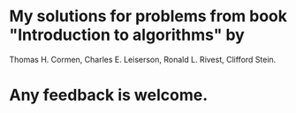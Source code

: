 # My solutions for problems from book "Introduction to algorithms" by
Thomas H. Cormen, Charles E. Leiserson, Ronald L. Rivest, Clifford
Stein.

# Any feedback is welcome.